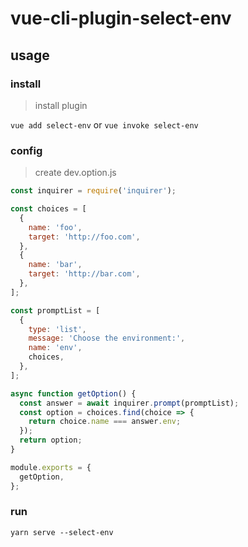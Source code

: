 # vue-cli-plugin-select-env

## usage
### install
> install plugin

`vue add select-env` or `vue invoke select-env`

### config
> create dev.option.js

``` javascript
const inquirer = require('inquirer');

const choices = [
  {
    name: 'foo',
    target: 'http://foo.com',
  },
  {
    name: 'bar',
    target: 'http://bar.com',
  },
];

const promptList = [
  {
    type: 'list',
    message: 'Choose the environment:',
    name: 'env',
    choices,
  },
];

async function getOption() {
  const answer = await inquirer.prompt(promptList);
  const option = choices.find(choice => {
    return choice.name === answer.env;
  });
  return option;
}

module.exports = {
  getOption,
};
```
### run 
`yarn serve --select-env`